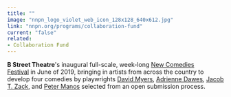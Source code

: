 ```yaml
---
title: ""
image: "nnpn_logo_violet_web_icon_128x128_640x612.jpg"
link: "nnpn.org/programs/collaboration-fund"
current: "false"
related:
- Collaboration Fund
---
```


**B Street Theatre**'s inaugural full-scale, week-long [New Comedies Festival](http://www.adriennedawes.com/upcoming/2019/6/21/b-street-theatre-new-comedies-festival-cdfsr) in June of 2019, bringing in artists from across the country to develop four comedies by playwrights [David Myers](https://newplayexchange.org/users/10802/david-myers), [Adrienne Dawes](https://newplayexchange.org/users/864/adrienne-dawes), [Jacob T. Zack](https://jacobtzack.com/), and [Peter Manos](https://newplayexchange.org/users/3849/peter-manos) selected from an open submission process.

